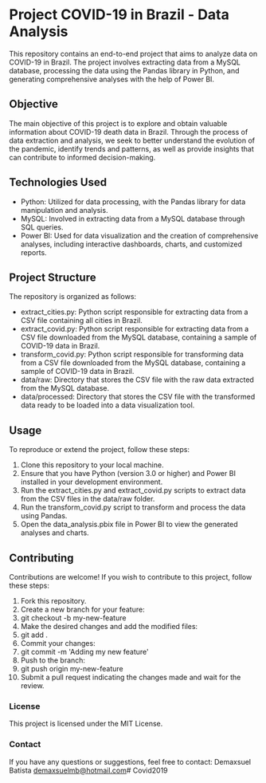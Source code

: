 # Project COVID-19 in Brazil - Data Analysis

This repository contains an end-to-end project that aims to analyze data on COVID-19 in Brazil. The project involves extracting data from a MySQL database, processing the data using the Pandas library in Python, and generating comprehensive analyses with the help of Power BI.

## Objective
The main objective of this project is to explore and obtain valuable information about COVID-19 death data in Brazil. Through the process of data extraction and analysis, we seek to better understand the evolution of the pandemic, identify trends and patterns, as well as provide insights that can contribute to informed decision-making.

## Technologies Used
- Python: Utilized for data processing, with the Pandas library for data manipulation and analysis.
- MySQL: Involved in extracting data from a MySQL database through SQL queries.
- Power BI: Used for data visualization and the creation of comprehensive analyses, including interactive dashboards, charts, and customized reports.

## Project Structure
The repository is organized as follows:

- extract_cities.py: Python script responsible for extracting data from a CSV file containing all cities in Brazil.
- extract_covid.py: Python script responsible for extracting data from a CSV file downloaded from the MySQL database, containing a sample of COVID-19 data in Brazil.
- transform_covid.py: Python script responsible for transforming data from a CSV file downloaded from the MySQL database, containing a sample of COVID-19 data in Brazil.
- data/raw: Directory that stores the CSV file with the raw data extracted from the MySQL database.
- data/processed: Directory that stores the CSV file with the transformed data ready to be loaded into a data visualization tool.

## Usage
To reproduce or extend the project, follow these steps:
1. Clone this repository to your local machine.
2. Ensure that you have Python (version 3.0 or higher) and Power BI installed in your development environment.
3. Run the extract_cities.py and extract_covid.py scripts to extract data from the CSV files in the data/raw folder.
4. Run the transform_covid.py script to transform and process the data using Pandas.
5. Open the data_analysis.pbix file in Power BI to view the generated analyses and charts.

## Contributing
Contributions are welcome! If you wish to contribute to this project, follow these steps:

1. Fork this repository.
2. Create a new branch for your feature:
3. git checkout -b my-new-feature
4. Make the desired changes and add the modified files:
5. git add .
6. Commit your changes:
7. git commit -m 'Adding my new feature'
8. Push to the branch:
9. git push origin my-new-feature
10. Submit a pull request indicating the changes made and wait for the review.

### License
This project is licensed under the MIT License.

### Contact
If you have any questions or suggestions, feel free to contact:
Demaxsuel Batista
demaxsuelmb@hotmail.com# Covid2019
